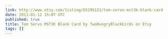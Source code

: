 ```yaml
---
link: http://www.etsy.com/listing/65195122/tom-servo-mst3k-blank-card
date: 2011-01-12 15:07 UTC
published: true
title: Tom Servo MST3K Blank Card by TwoHungryBlackbirds on Etsy
tags: []
---
```



